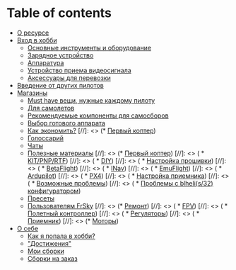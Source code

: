 # Table of contents

* [О ресурсе](README.md)
* [Вход в хобби](intro/README.md)
  * [Основные инструменты и оборудование](intro/base.md)
  * [Зарядное устройство](intro/power.md)
  * [Аппаратура](intro/tx.md)
  * [Устройство приема видеосигнала](intro/videoRx.md)
  * [Аксессуары для перевозки](intro/bags.md)
* [Введение от других пилотов](https://habr.com/ru/post/486076/)
* [Магазины](shop/README.md)
  * [Must have вещи, нужные каждому пилоту](shop/nessesary.md)
  * [Для самолетов](shop/airplanes.md)
  * [Рекомендуемые компоненты для самосборов]()
  * [Выбор готового аппарата]()
  * [Как экономить?]()
[//]: <> (* [Первый коптер]())
  * [Голоссарий](glossarium.md)
  * [Чаты](messages.md)
  * [Полезные материалы](usefull.md)
  [//]: <> (* [Первый коптер](firstQUAD/README.md))
  [//]: <> (  * [KIT/PNP/RTF](firstQUAD/KIT.md))
  [//]: <> (  * [DIY](firstQUAD/DIY.md))
  [//]: <> (  * [Настройка прошивки](tools/basics.md))
  [//]: <> (    * [BetaFlight](tools/bf.md))
  [//]: <> (    * [INav](tools/inav.md))
  [//]: <> (    * [EmuFlight](tools/emu.md))
  [//]: <> (    * [Ardupilot](tools/ardu.md))
  [//]: <> (    * [PX4](tools/px4.md))
  [//]: <> (  * [Настройка приемника](tools/rx.md))
  [//]: <> (  * [Возможные проблемы](tools/problems.md))
  [//]: <> (  * [Проблемы с blheli(s/32) конфигуратором](tools/blheli.md))
  * [Пресеты](tools/presets.md)
  * [Пользователям FrSky](tools/frsky.md)
  [//]: <> (* [Ремонт](fix/README.md))
  [//]: <> (  * [FPV](fix/fpv.md))
  [//]: <> (  * [Полетный контроллер](fix/fc.md))
  [//]: <> (  * [Регуляторы](fix/esc.md))
  [//]: <> (  * [Приемник](fix/rx.md))
  [//]: <> (* [Моторы](fix/motors.md))
* [О себе](aboutME/README.md)
  * [Как я попала в хобби?](aboutME/howBegin.md)
  * ["Достижения"](aboutME/achiev.md)
  * [Мои сборки](aboutME/myBuilds.md)
  * [Сборки на заказ](aboutME/builds4over.md)
